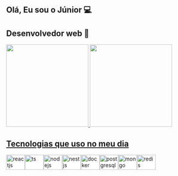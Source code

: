 <h2>
        Olá, Eu sou o Júnior 💻
</h2>
<h2>
      Desenvolvedor web 🚀
</h2>

<div>
    <a href="https://github.com/Junior580">
      <img height="220em"
        src="https://github-readme-stats.vercel.app/api?username=Junior580&show_icons=true&theme=dracula" />
      <img height="220em"
      src="https://github-readme-stats.vercel.app/api/top-langs/?username=junior580&theme=tokyonight" />
  </div>
<h2>
       Tecnologias que uso no meu dia
</h2>
<div style="display: inline-flex; background-color: white">
            <br />
           <img
        align="center"
        alt="reactjs"
        height="40"
        width="50"
        src="https://cdn.jsdelivr.net/gh/devicons/devicon/icons/react/react-original-wordmark.svg"
        style="max-width: 100%"
      />
      <img
        align="center"
        alt="ts"
        height="40"
        width="50"
        src="https://cdn.jsdelivr.net/gh/devicons/devicon/icons/typescript/typescript-original.svg"
        style="max-width: 100%"
      />
      <img
        align="center"
        alt="nodejs"
        height="40"
        width="50"
        src="https://cdn.jsdelivr.net/gh/devicons/devicon@latest/icons/nodejs/nodejs-original-wordmark.svg"
        style="max-width: 100%"
      />
      <img
        align="center"
        alt="nestjs"
        height="40"
        width="50"
        src="https://cdn.jsdelivr.net/gh/devicons/devicon@latest/icons/nestjs/nestjs-original.svg"
        style="max-width: 100%"
      />
      <img
        align="center"
        alt="docker"
        height="40"
        width="50"
        src="https://cdn.jsdelivr.net/gh/devicons/devicon/icons/docker/docker-plain-wordmark.svg"
        style="max-width: 100%"
      />
      <img
        align="center"
        alt="postgresql"
        height="40"
        width="50"
        src="https://cdn.jsdelivr.net/gh/devicons/devicon/icons/postgresql/postgresql-original-wordmark.svg"
        style="max-width: 100%"
      />
      <img
        align="center"
        alt="mongo"
        height="40"
        width="50"
        src="https://cdn.jsdelivr.net/gh/devicons/devicon/icons/mongodb/mongodb-original-wordmark.svg"
        style="max-width: 100%"
      />
         <img
        align="python"
        alt="redis"
        height="40"
        width="50"
        src="https://cdn.jsdelivr.net/gh/devicons/devicon@latest/icons/python/python-original-wordmark.svg"
        style="max-width: 100%"
      />
        </div>
